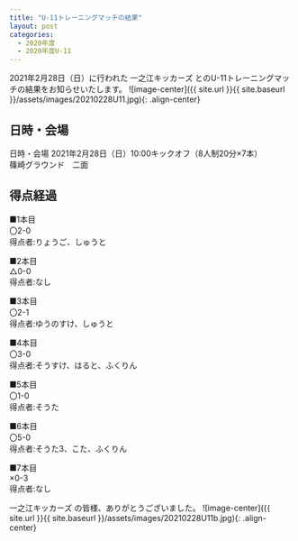 ```yaml
---
title: "U-11トレーニングマッチの結果"
layout: post
categories:
  - 2020年度
  - 2020年度U-11
---
```


2021年2月28日（日）に行われた 一之江キッカーズ とのU-11トレーニングマッチの結果をお知らせいたします。
![image-center]({{ site.url }}{{ site.baseurl }}/assets/images/20210228U11.jpg){: .align-center}

## 日時・会場

日時・会場
2021年2月28日（日）10:00キックオフ（8人制20分×7本）<br>
篠崎グラウンド　二面

## 得点経過

■1本目<br>
〇2-0<br>
得点者:りょうご、しゅうと

■2本目<br>
△0-0<br>
得点者:なし

■3本目<br>
〇2-1<br>
得点者:ゆうのすけ、しゅうと

■4本目<br>
〇3-0<br>
得点者:そうすけ、はると、ふくりん

■5本目<br>
〇1-0<br>
得点者:そうた

■6本目<br>
〇5-0<br>
得点者:そうた3、こた、ふくりん

■7本目<br>
×0-3<br>
得点者:なし


一之江キッカーズ の皆様、ありがとうございました。
![image-center]({{ site.url }}{{ site.baseurl }}/assets/images/20210228U11b.jpg){: .align-center}
